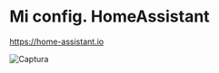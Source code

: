 # Mi config. HomeAssistant
https://home-assistant.io

![Captura](https://raw.githubusercontent.com/danichispa/homeassistant/master/screenshot.png)
